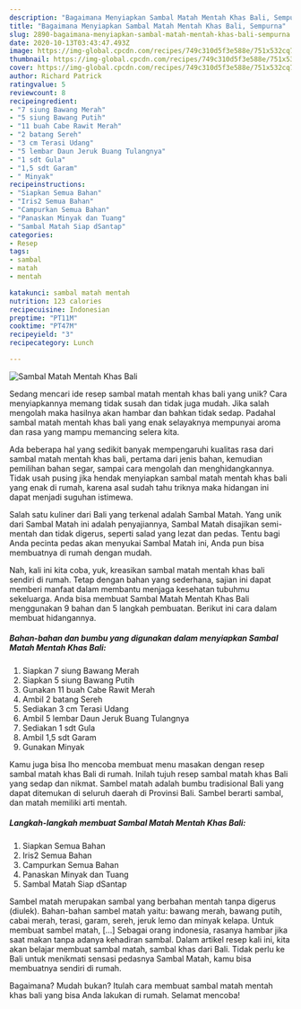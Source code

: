 ```yaml
---
description: "Bagaimana Menyiapkan Sambal Matah Mentah Khas Bali, Sempurna"
title: "Bagaimana Menyiapkan Sambal Matah Mentah Khas Bali, Sempurna"
slug: 2890-bagaimana-menyiapkan-sambal-matah-mentah-khas-bali-sempurna
date: 2020-10-13T03:43:47.493Z
image: https://img-global.cpcdn.com/recipes/749c310d5f3e588e/751x532cq70/sambal-matah-mentah-khas-bali-foto-resep-utama.jpg
thumbnail: https://img-global.cpcdn.com/recipes/749c310d5f3e588e/751x532cq70/sambal-matah-mentah-khas-bali-foto-resep-utama.jpg
cover: https://img-global.cpcdn.com/recipes/749c310d5f3e588e/751x532cq70/sambal-matah-mentah-khas-bali-foto-resep-utama.jpg
author: Richard Patrick
ratingvalue: 5
reviewcount: 8
recipeingredient:
- "7 siung Bawang Merah"
- "5 siung Bawang Putih"
- "11 buah Cabe Rawit Merah"
- "2 batang Sereh"
- "3 cm Terasi Udang"
- "5 lembar Daun Jeruk Buang Tulangnya"
- "1 sdt Gula"
- "1,5 sdt Garam"
- " Minyak"
recipeinstructions:
- "Siapkan Semua Bahan"
- "Iris2 Semua Bahan"
- "Campurkan Semua Bahan"
- "Panaskan Minyak dan Tuang"
- "Sambal Matah Siap dSantap"
categories:
- Resep
tags:
- sambal
- matah
- mentah

katakunci: sambal matah mentah 
nutrition: 123 calories
recipecuisine: Indonesian
preptime: "PT11M"
cooktime: "PT47M"
recipeyield: "3"
recipecategory: Lunch

---
```



![Sambal Matah Mentah Khas Bali](https://img-global.cpcdn.com/recipes/749c310d5f3e588e/751x532cq70/sambal-matah-mentah-khas-bali-foto-resep-utama.jpg)

Sedang mencari ide resep sambal matah mentah khas bali yang unik? Cara menyiapkannya memang tidak susah dan tidak juga mudah. Jika salah mengolah maka hasilnya akan hambar dan bahkan tidak sedap. Padahal sambal matah mentah khas bali yang enak selayaknya mempunyai aroma dan rasa yang mampu memancing selera kita.

Ada beberapa hal yang sedikit banyak mempengaruhi kualitas rasa dari sambal matah mentah khas bali, pertama dari jenis bahan, kemudian pemilihan bahan segar, sampai cara mengolah dan menghidangkannya. Tidak usah pusing jika hendak menyiapkan sambal matah mentah khas bali yang enak di rumah, karena asal sudah tahu triknya maka hidangan ini dapat menjadi suguhan istimewa.

Salah satu kuliner dari Bali yang terkenal adalah Sambal Matah. Yang unik dari Sambal Matah ini adalah penyajiannya, Sambal Matah disajikan semi-mentah dan tidak digerus, seperti salad yang lezat dan pedas. Tentu bagi Anda pecinta pedas akan menyukai Sambal Matah ini, Anda pun bisa membuatnya di rumah dengan mudah.


Nah, kali ini kita coba, yuk, kreasikan sambal matah mentah khas bali sendiri di rumah. Tetap dengan bahan yang sederhana, sajian ini dapat memberi manfaat dalam membantu menjaga kesehatan tubuhmu sekeluarga. Anda bisa membuat Sambal Matah Mentah Khas Bali menggunakan 9 bahan dan 5 langkah pembuatan. Berikut ini cara dalam membuat hidangannya.

<!--inarticleads1-->

##### Bahan-bahan dan bumbu yang digunakan dalam menyiapkan Sambal Matah Mentah Khas Bali:

1. Siapkan 7 siung Bawang Merah
1. Siapkan 5 siung Bawang Putih
1. Gunakan 11 buah Cabe Rawit Merah
1. Ambil 2 batang Sereh
1. Sediakan 3 cm Terasi Udang
1. Ambil 5 lembar Daun Jeruk Buang Tulangnya
1. Sediakan 1 sdt Gula
1. Ambil 1,5 sdt Garam
1. Gunakan  Minyak


Kamu juga bisa lho mencoba membuat menu masakan dengan resep sambal matah khas Bali di rumah. Inilah tujuh resep sambal matah khas Bali yang sedap dan nikmat. Sambel matah adalah bumbu tradisional Bali yang dapat ditemukan di seluruh daerah di Provinsi Bali. Sambel berarti sambal, dan matah memiliki arti mentah. 

<!--inarticleads2-->

##### Langkah-langkah membuat Sambal Matah Mentah Khas Bali:

1. Siapkan Semua Bahan
1. Iris2 Semua Bahan
1. Campurkan Semua Bahan
1. Panaskan Minyak dan Tuang
1. Sambal Matah Siap dSantap


Sambel matah merupakan sambal yang berbahan mentah tanpa digerus (diulek). Bahan-bahan sambel matah yaitu: bawang merah, bawang putih, cabai merah, terasi, garam, sereh, jeruk lemo dan minyak kelapa. Untuk membuat sambel matah, […] Sebagai orang indonesia, rasanya hambar jika saat makan tanpa adanya kehadiran sambal. Dalam artikel resep kali ini, kita akan belajar membuat sambal matah, sambal khas dari Bali. Tidak perlu ke Bali untuk menikmati sensasi pedasnya Sambal Matah, kamu bisa membuatnya sendiri di rumah. 

Bagaimana? Mudah bukan? Itulah cara membuat sambal matah mentah khas bali yang bisa Anda lakukan di rumah. Selamat mencoba!

